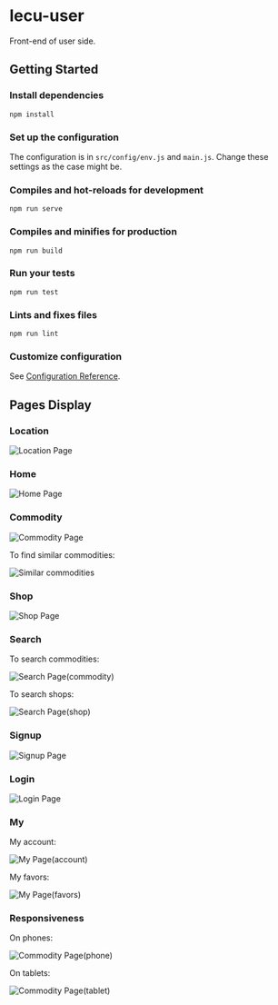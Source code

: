 # lecu-user

Front-end of user side.

## Getting Started

### Install dependencies

```
npm install
```

### Set up the configuration

The configuration is in `src/config/env.js` and `main.js`. Change these settings as the case might be.

### Compiles and hot-reloads for development

```
npm run serve
```

### Compiles and minifies for production

```
npm run build
```

### Run your tests

```
npm run test
```

### Lints and fixes files

```
npm run lint
```

### Customize configuration

See [Configuration Reference](https://cli.vuejs.org/config/).

## Pages Display

### Location

![Location Page](public/screenshots/location.png 'location page')

### Home

![Home Page](public/screenshots/home-and-notify.png 'home page')

### Commodity

![Commodity Page](public/screenshots/commodity.png 'commodity page')

To find similar commodities:

![Similar commodities](public/screenshots/commodity-similar.png 'similar commodities')

### Shop

![Shop Page](public/screenshots/shop.png 'shop page')

### Search

To search commodities:

![Search Page(commodity)](public/screenshots/search-commodity.png 'search commodity page')

To search shops:

![Search Page(shop)](public/screenshots/search-shop.png 'search shop page')

### Signup

![Signup Page](public/screenshots/signup.png 'signup page')

### Login

![Login Page](public/screenshots/login.png 'login page')

### My

My account:

![My Page(account)](public/screenshots/my-account.png 'my account page')

My favors:

![My Page(favors)](public/screenshots/my-favors.png 'my favors page')

### Responsiveness

On phones:

![Commodity Page(phone)](public/screenshots/commodity-phone.png 'commodity page on phones')

On tablets:

![Commodity Page(tablet)](public/screenshots/commodity-tablet.png 'commodity page on tablets')
